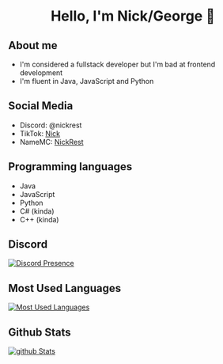 <div align="center">
    <h1>Hello, I'm Nick/George 👋</h1>
</div>

## About me
- I'm considered a fullstack developer but I'm bad at frontend development </br>
- I'm fluent in Java, JavaScript and Python </br>

## Social Media
- Discord: @nickrest </br>
- TikTok: [Nick](https://www.tiktok.com/@nickrest?lang=en)</br>
- NameMC: [NickRest](https://namemc.com/profile/NickRest.1)</br>

## Programming languages
- Java </br>
- JavaScript </br>
- Python </br>
- C# (kinda) </br>
- C++ (kinda) </br>

## Discord
[![Discord Presence](https://lanyard-profile-readme.vercel.app/api/853392200078983182)](https://discord.com/users/853392200078983182)

## Most Used Languages
[![Most Used Languages](https://github-readme-stats.vercel.app/api/top-langs/?username=nickreset&theme=dracula)](https://github.com/NickReset)

## Github Stats
[![github Stats](https://github-readme-streak-stats.herokuapp.com/?user=nickreset&theme=dracula)](https://github.com/NickReset)
